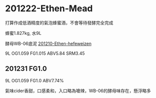 # 201222-Ethen-Mead

打算作成低酒精度的氣泡蜂蜜酒，不會等待發酵完全完成

蜂蜜1.827kg, 水9L

酵母WB-06底泥 [201210-Ethen-hefeweizen](201210-Ethen-hefeweizen.md)

9L OG1.059 FG1.015 ABV5.84 SRM3.45

## 201231 FG1.0

9L OG1.059 FG1.0 ABV7.74%

氣味cider香甜，口感柔和，入口略為嗆辣，WB-06的酵母味存在，懸浮略多

